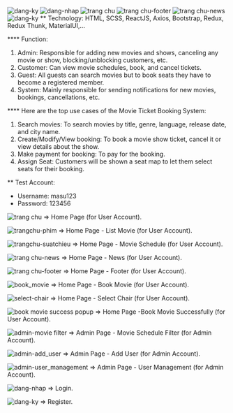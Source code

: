 ![dang-ky](https://user-images.githubusercontent.com/84017841/217229955-2c6a8543-e2c8-43c1-9c10-ef33c40f7404.png)
![dang-nhap](https://user-images.githubusercontent.com/84017841/217229963-e33f0255-e416-4221-9273-14aa101cff99.png)
![trang chu](https://user-images.githubusercontent.com/84017841/217229971-fd367fba-d62c-4a3c-86f3-a5ceeca150ec.png)
![trang chu-footer](https://user-images.githubusercontent.com/84017841/217229978-c5401ad6-1930-46aa-903c-0a723bb0f30a.png)
![trang chu-news](https://user-images.githubusercontent.com/84017841/217229989-e75d5175-2195-401e-8e96-a40d524c9b0e.png)
![dang-ky](https://user-images.githubusercontent.com/84017841/217230124-1ebf41f2-39a9-48a1-bb3c-ba8f73d1139b.png)
** Technology: HTML, SCSS, ReactJS, Axios, Bootstrap, Redux, Redux Thunk, MaterialUI,...

<space>**** Function:<space>
1. Admin: Responsible for adding new movies and shows, canceling any movie or show, blocking/unblocking customers, etc.
2. Customer: Can view movie schedules, book, and cancel tickets.
3. Guest: All guests can search movies but to book seats they have to become a registered member.
3. System: Mainly responsible for sending notifications for new movies, bookings, cancellations, etc.


<space>**** Here are the top use cases of the Movie Ticket Booking System:<space>

1. Search movies: To search movies by title, genre, language, release date, and city name.
2. Create/Modify/View booking: To book a movie show ticket, cancel it or view details about the show.
3. Make payment for booking: To pay for the booking.
4. Assign Seat: Customers will be shown a seat map to let them select seats for their booking.

** Test Account:
  + Username: masu123
  + Password: 123456

![trang chu](https://user-images.githubusercontent.com/84017841/217230212-4afded11-2df2-4dc0-96db-ef8a1b69d303.png)
=> Home Page (for User Account).

![trangchu-phim](https://user-images.githubusercontent.com/84017841/217037340-17631bb2-974b-4580-8521-7b39b4e35090.png)
=> Home Page - List Movie (for User Account).

![trangchu-suatchieu](https://user-images.githubusercontent.com/84017841/217037347-3c0457ec-ca8b-4d0a-abaa-c65b1a1476f9.png)
=> Home Page - Movie Schedule (for User Account).

![trang chu-news](https://user-images.githubusercontent.com/84017841/217230236-822e0c66-1c0c-479a-a058-4f8fd6faa6b5.png)
=> Home Page - News (for User Account).

![trang chu-footer](https://user-images.githubusercontent.com/84017841/217230225-31780ea5-2beb-4e16-943a-c7c9e408a7d6.png)
=> Home Page - Footer (for User Account).

![book_movie](https://user-images.githubusercontent.com/84017841/217037971-f3e66f36-b763-4da7-be56-8fd3b01be5d9.png)
=> Home Page - Book Movie (for User Account).

![select-chair](https://user-images.githubusercontent.com/84017841/217037989-30a44c83-9b81-4511-b96c-54e81e7baa68.png)
=> Home Page - Select Chair (for User Account).

![book movie success popup](https://user-images.githubusercontent.com/84017841/217037968-79d8d352-1417-4214-bbf4-9c51289cbbd0.png)
=> Home Page -Book Movie Successfully (for User Account).

![admin-movie filter](https://user-images.githubusercontent.com/84017841/217037954-2dd69b18-c0df-483a-b4c1-4dbb8757f09f.png)
=> Admin Page - Movie Schedule Filter (for Admin Account).

![admin-add_user](https://user-images.githubusercontent.com/84017841/217037946-2fbee94f-0281-41e4-a992-af3f068cdf9c.png)
=> Admin Page - Add User (for Admin Account).

![admin-user_management](https://user-images.githubusercontent.com/84017841/217037961-d3e244d5-1848-4ea7-9429-24523d08fd04.png)
=> Admin Page - User Management (for Admin Account).

![dang-nhap](https://user-images.githubusercontent.com/84017841/217230157-f730ac5e-72a4-4392-b86c-da06f37499db.png)
=> Login.

![dang-ky](https://user-images.githubusercontent.com/84017841/217230749-7b12a371-f339-4cdc-a220-03d2c51acf85.png)
=> Register.












